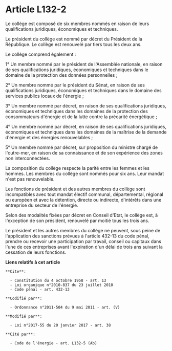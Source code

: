 # Article L132-2

Le collège est composé de six membres nommés en raison de leurs qualifications juridiques, économiques et techniques. 

Le président du collège est nommé par décret du Président de la République. Le collège est renouvelé par tiers tous les deux
ans. 

Le collège comprend également : 

1° Un membre nommé par le président de l'Assemblée nationale, en raison de ses qualifications juridiques, économiques et
techniques dans le domaine de la protection des données personnelles ; 

2° Un membre nommé par le président du Sénat, en raison de ses qualifications juridiques, économiques et techniques dans le
domaine des services publics locaux de l'énergie ; 

3° Un membre nommé par décret, en raison de ses qualifications juridiques, économiques et techniques dans les domaines de la
protection des consommateurs d'énergie et de la lutte contre la précarité énergétique ; 

4° Un membre nommé par décret, en raison de ses qualifications juridiques, économiques et techniques dans les domaines de la
maîtrise de la demande d'énergie et des énergies renouvelables ; 

5° Un membre nommé par décret, sur proposition du ministre chargé de l'outre-mer, en raison de sa connaissance et de son
expérience des zones non interconnectées. 

La composition du collège respecte la parité entre les femmes et les hommes. Les membres du collège sont nommés pour six ans.
Leur mandat n'est pas renouvelable. 

Les fonctions de président et des autres membres du collège sont incompatibles avec tout mandat électif communal,
départemental, régional ou européen et avec la détention, directe ou indirecte, d'intérêts dans une entreprise du secteur de
l'énergie. 

Selon des modalités fixées par décret en Conseil d'Etat, le collège est, à l'exception de son président, renouvelé par moitié
tous les trois ans.

Le président et les autres membres du collège ne peuvent, sous peine de l'application des sanctions prévues à l'article
432-13 du code pénal, prendre ou recevoir une participation par travail, conseil ou capitaux dans l'une de ces entreprises
avant l'expiration d'un délai de trois ans suivant la cessation de leurs fonctions.

**Liens relatifs à cet article**

	**Cite**:

	  - Constitution du 4 octobre 1958 - art. 13
	  - Loi organique n°2010-837 du 23 juillet 2010
	  - Code pénal - art. 432-13

	**Codifié par**:

	  - Ordonnance n°2011-504 du 9 mai 2011 - art. (V)

	**Modifié par**:

	  - Loi n°2017-55 du 20 janvier 2017 - art. 38

	**Cité par**:

	  - Code de l'énergie - art. L132-5 (Ab)
